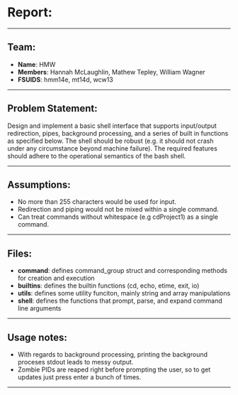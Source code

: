 # Report:

---------------------------------------------------------
## Team:
- **Name**: HMW
- **Members**: Hannah McLaughlin, Mathew Tepley, William Wagner
- **FSUIDS**: hmm14e, mt14d, wcw13
---------------------------------------------------------

## Problem Statement:
Design and implement a basic shell interface that supports input/output redirection, pipes, background
processing, and a series of built in functions as specified below. The shell should be robust (e.g. it should not crash under any circumstance beyond machine failure). The required features should adhere to the operational semantics of the bash shell.

---------------------------------------------------------
## Assumptions:
- No more than 255 characters would be used for input.
- Redirection and piping would not be mixed within a single command.
- Can treat commands without whitespace (e.g cdProject1) as a single command.

---------------------------------------------------------
## Files:
- **command**: defines command_group struct and corresponding methods for creation and execution
- **builtins**: defines the builtin functions (cd, echo, etime, exit, io)
- **utils**: defines some utility funciton, mainly string and array manipulations
- **shell**: defines the functions that prompt, parse, and expand command line arguments

---------------------------------------------------------
## Usage notes:
- With regards to background processing, printing the background proceses stdout leads to messy output.
- Zombie PIDs are reaped right before prompting the user, so to get updates just press enter a bunch of times.

---------------------------------------------------------
